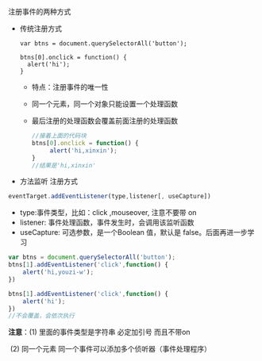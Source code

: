 

注册事件的两种方式

- 传统注册方式

  ```
  var btns = document.querySelectorAll('button');
  
  btns[0].onclick = function() {
  	alert('hi');
  }
  
  ```

  - 特点：注册事件的唯一性

  - 同一个元素，同一个对象只能设置一个处理函数

  - 最后注册的处理函数会覆盖前面注册的处理函数

    ```js
    //接着上面的代码块
    btns[0].onclick = function() {
    	 alert('hi,xinxin');
    }
    //结果是'hi,xinxin'
    ```

    

- 方法监听 注册方式

```js
eventTarget.addEventListener(type,listener[, useCapture])
```

- type:事件类型，比如：click ,mouseover, 注意不要带 on
- listener: 事件处理函数，事件发生时，会调用该监听函数
- useCapture: 可选参数，是一个Boolean 值，默认是 false。后面再进一步学习

```js
var btns = document.querySelectorAll('button');
btns[1].addEventListener('click',function() {
	alert('hi,youzi-w');
})

btns[1].addEventListener('click',function() {
	alert('hi');
})
//不会覆盖，会依次执行
```

**注意**：(1) 里面的事件类型是字符串 必定加引号 而且不带on

​			(2) 同一个元素 同一个事件可以添加多个侦听器（事件处理程序）